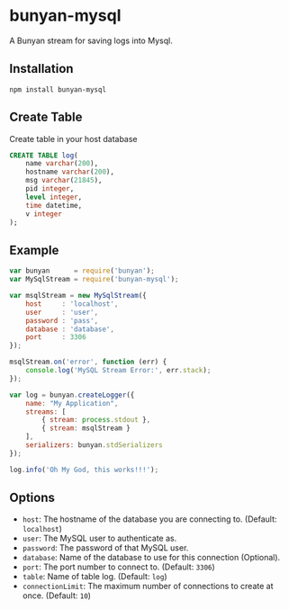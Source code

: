 bunyan-mysql
====================

A Bunyan stream for saving logs into Mysql.

## Installation

```
npm install bunyan-mysql
```

## Create Table

Create table in your host database

```sql
CREATE TABLE log(
	name varchar(200),
	hostname varchar(200),
	msg varchar(21845),
	pid integer,
	level integer,
	time datetime,
	v integer
);
```

## Example

```js
var bunyan      = require('bunyan');
var MySqlStream = require('bunyan-mysql');

var msqlStream = new MySqlStream({
    host     : 'localhost',
    user     : 'user',
    password : 'pass',
    database : 'database',
    port     : 3306
});

msqlStream.on('error', function (err) {
    console.log('MySQL Stream Error:', err.stack);
});

var log = bunyan.createLogger({
    name: "My Application",
    streams: [
        { stream: process.stdout },
        { stream: msqlStream }
    ],
    serializers: bunyan.stdSerializers
});

log.info('Oh My God, this works!!!');

```

## Options

* `host`: The hostname of the database you are connecting to. (Default: `localhost`)
* `user`: The MySQL user to authenticate as.
* `password`: The password of that MySQL user.
* `database`: Name of the database to use for this connection (Optional).
* `port`: The port number to connect to. (Default: `3306`)
* `table`: Name of table log. (Default: `log`)
* `connectionLimit`: The maximum number of connections to create at once.
  (Default: `10`)

